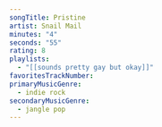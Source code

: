 ```yaml
---
songTitle: Pristine
artist: Snail Mail
minutes: "4"
seconds: "55"
rating: 8
playlists:
  - "[[sounds pretty gay but okay]]"
favoritesTrackNumber:
primaryMusicGenre:
  - indie rock
secondaryMusicGenre:
  - jangle pop
---
```

